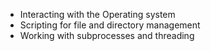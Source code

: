 - Interacting with the Operating system
- Scripting for file and directory management
- Working with subprocesses and threading
